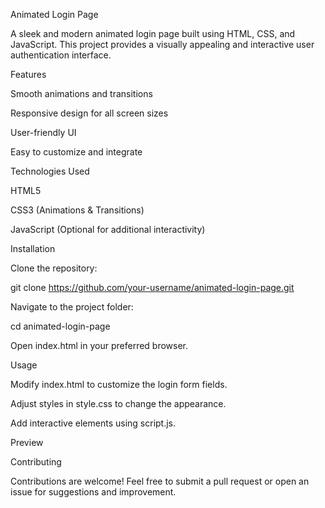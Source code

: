 Animated Login Page

A sleek and modern animated login page built using HTML, CSS, and JavaScript. This project provides a visually appealing and interactive user authentication interface.

Features

Smooth animations and transitions

Responsive design for all screen sizes

User-friendly UI

Easy to customize and integrate

Technologies Used

HTML5

CSS3 (Animations & Transitions)

JavaScript (Optional for additional interactivity)

Installation

Clone the repository:

git clone https://github.com/your-username/animated-login-page.git

Navigate to the project folder:

cd animated-login-page

Open index.html in your preferred browser.

Usage

Modify index.html to customize the login form fields.

Adjust styles in style.css to change the appearance.

Add interactive elements using script.js.

Preview



Contributing

Contributions are welcome! Feel free to submit a pull request or open an issue for suggestions and improvement.

